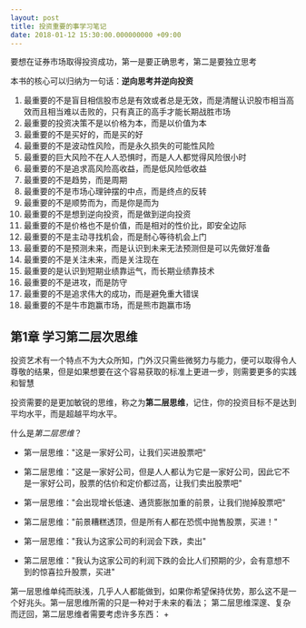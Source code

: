 ```yaml
---
layout: post
title: 投资重要的事学习笔记
date: 2018-01-12 15:30:00.000000000 +09:00
---
```


要想在证券市场取得投资成功，第一是要正确思考，第二是要独立思考

本书的核心可以归纳为一句话：**逆向思考并逆向投资**

1. 最重要的不是盲目相信股市总是有效或者总是无效，而是清醒认识股市相当高效而且相当难以击败的，只有真正的高手才能长期战胜市场
2. 最重要的投资决策不是以价格为本，而是以价值为本
3. 最重要的不是买好的，而是买的好
4. 最重要的不是波动性风险，而是永久损失的可能性风险
5. 最重要的巨大风险不在人人恐惧时，而是人人都觉得风险很小时
6. 最重要的不是追求高风险高收益，而是低风险低收益
7. 最重要的不是趋势，而是周期
8. 最重要的不是市场心理钟摆的中点，而是终点的反转
9. 最重要的不是顺势而为，而是你是而为
10. 最重要的不是想到逆向投资，而是做到逆向投资
11. 最重要的不是价格也不是价值，而是相对的性价比，即安全边际
12. 最重要的不是主动寻找机会，而是耐心等待机会上门
13. 最重要的不是预测未来，而是认识到未来无法预测但是可以先做好准备
14. 最重要的不是关注未来，而是关注现在
15. 最重要的是认识到短期业绩靠运气，而长期业绩靠技术
16. 最重要的不是进攻，而是防守
17. 最重要的不是追求伟大的成功，而是避免重大错误
18. 最重要的不是牛市跑赢市场，而是熊市跑赢市场


## 第1章 学习第二层次思维
投资艺术有一个特点不为大众所知，门外汉只需些微努力与能力，便可以取得令人尊敬的结果，但是如果想要在这个容易获取的标准上更进一步，则需要更多的实践和智慧

投资需要的是更加敏锐的思维，称之为**第二层思维**，记住，你的投资目标不是达到平均水平，而是超越平均水平。

什么是*第二层思维*？
+ 第一层思维："这是一家好公司，让我们买进股票吧"
+ 第二层思维："这是一家好公司，但是人人都认为它是一家好公司，因此它不是一家好公司，股票的估价和定价都过高，让我们卖出股票吧"

+ 第一层思维："会出现增长低速、通货膨胀加重的前景，让我们抛掉股票吧"
+ 第二层思维："前景糟糕透顶，但是所有人都在恐慌中抛售股票，买进！"

+ 第一层思维："我认为这家公司的利润会下跌，卖出"
+ 第二层思维："我认为这家公司的利润下跌的会比人们预期的少，会有意想不到的惊喜拉升股票，买进"

第一层思维单纯而肤浅，几乎人人都能做到，如果你希望保持优势，那么这不是一个好兆头。第一层思维所需的只是一种对于未来的看法；
第二层思维深邃、复杂而迂回，第二层思维者需要考虑许多东西：
+ 